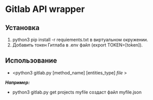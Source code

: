 # Gitlab API wrapper

## Установка

1. python3 pip install -r requiements.txt в виртуальном окружении.
2. Добавить токен Гитлаба в .env файл (export TOKEN=[token]).

## Использование

* <python3 gitlab.py [method_name] [entities_type] *file* >

***Например:***

* python3 gitlab.py get projects myfile
  создаст файл myfile.json

